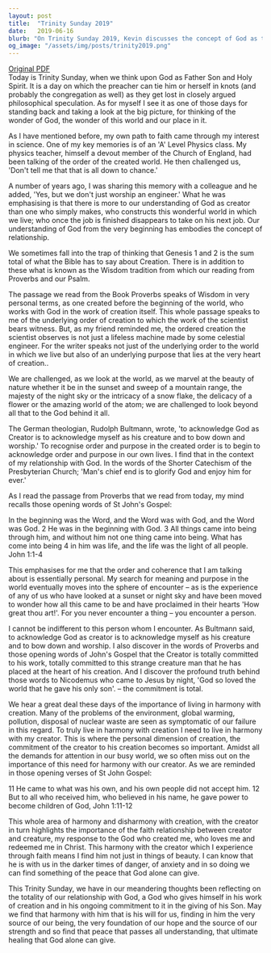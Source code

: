 ```yaml
---
layout: post
title:  "Trinity Sunday 2019"
date:   2019-06-16
blurb: "On Trinity Sunday 2019, Kevin discusses the concept of God as the Father, Son, and Holy Spirit. He emphasizes the importance of understanding God not just as a creator, but as a being in a relationship with us. He also highlights the importance of living in harmony with our creator and the world he created."
og_image: "/assets/img/posts/trinity2019.png"
---
```

[Original PDF](/assets/pdf/trinity2019.pdf)    
Today is Trinity Sunday, when we think upon God as Father Son and Holy Spirit. It is a day on which the preacher can tie him or herself in knots (and probably the congregation as well) as they get lost in closely argued philosophical speculation. As for myself I see it as one of those days for standing back and taking a look at the big picture, for thinking of the wonder of God, the wonder of this world and our place in it.

As I have mentioned before, my own path to faith came through my interest in science. One of my key memories is of an 'A' Level Physics class. My physics teacher, himself a devout member of the Church of England, had been talking of the order of the created world. He then challenged us, 'Don't tell me that that is all down to chance.'

A number of years ago, I was sharing this memory with a colleague and he added, 'Yes, but we don't just worship an engineer.' What he was emphasising is that there is more to our understanding of God as creator than one who simply makes, who constructs this wonderful world in which we live; who once the job is finished disappears to take on his next job. Our understanding of God from the very beginning has embodies the concept of relationship.

We sometimes fall into the trap of thinking that Genesis 1 and 2 is the sum total of what the Bible has to say about Creation. There is in addition to these what is known as the Wisdom tradition from which our reading from Proverbs and our Psalm.

The passage we read from the Book Proverbs speaks of Wisdom in very personal terms, as one created before the beginning of the world, who works with God in the work of creation itself. This whole passage speaks to me of the underlying order of creation to which the work of the scientist bears witness. But, as my friend reminded me, the ordered creation the scientist observes is not just a lifeless machine made by some celestial engineer. For the writer speaks not just of the underlying order to the world in which we live but also of an underlying purpose that lies at the very heart of creation..

We are challenged, as we look at the world, as we marvel at the beauty of nature whether it be in the sunset and sweep of a mountain range, the majesty of the night sky or the intricacy of a snow flake, the delicacy of a flower or the amazing world of the atom; we are challenged to look beyond all that to the God behind it all.

The German theologian, Rudolph Bultmann, wrote, 'to acknowledge God as Creator is to acknowledge myself as his creature and to bow down and worship.' To recognise order and purpose in the created order is to begin to acknowledge order and purpose in our own lives. I find that in the context of my relationship with God. In the words of the Shorter Catechism of the Presbyterian Church; 'Man's chief end is to glorify God and enjoy him for ever.'

As I read the passage from Proverbs that we read from today, my mind recalls those opening words of St John's Gospel:

In the beginning was the Word, and the Word was with God, and the Word was God. 2 He was in the beginning with God. 3 All things came into being through him, and without him not one thing came into being. What has come into being 4 in him was life, and the life was the light of all people. John 1:1-4

This emphasises for me that the order and coherence that I am talking about is essentially personal. My search for meaning and purpose in the world eventually moves into the sphere of encounter – as is the experience of any of us who have looked at a sunset or night sky and have been moved to wonder how all this came to be and have proclaimed in their hearts 'How great thou art!'. For you never encounter a thing – you encounter a person.

I cannot be indifferent to this person whom I encounter. As Bultmann said, to acknowledge God as creator is to acknowledge myself as his creature and to bow down and worship. I also discover in the words of Proverbs and those opening words of John's Gospel that the Creator is totally committed to his work, totally committed to this strange creature man that he has placed at the heart of his creation. And I discover the profound truth behind those words to Nicodemus who came to Jesus by night, 'God so loved the world that he gave his only son'. – the commitment is total.

We hear a great deal these days of the importance of living in harmony with creation. Many of the problems of the environment, global warming, pollution, disposal of nuclear waste are seen as symptomatic of our failure in this regard. To truly live in harmony with creation I need to live in harmony with my creator. This is where the personal dimension of creation, the commitment of the creator to his creation becomes so important. Amidst all the demands for attention in our busy world, we so often miss out on the importance of this need for harmony with our creator. As we are reminded in those opening verses of St John Gospel:

11 He came to what was his own, and his own people did not accept him. 12 But to all who received him, who believed in his name, he gave power to become children of God, John 1:11-12

This whole area of harmony and disharmony with creation, with the creator in turn highlights the importance of the faith relationship between creator and creature, my response to the God who created me, who loves me and redeemed me in Christ. This harmony with the creator which I experience through faith means I find him not just in things of beauty. I can know that he is with us in the darker times of danger, of anxiety and in so doing we can find something of the peace that God alone can give.

This Trinity Sunday, we have in our meandering thoughts been reflecting on the totality of our relationship with God, a God who gives himself in his work of creation and in his ongoing commitment to it in the giving of his Son. May we find that harmony with him that is his will for us, finding in him the very source of our being, the very foundation of our hope and the source of our strength and so find that peace that passes all understanding, that ultimate healing that God alone can give.
